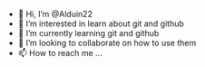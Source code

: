 - 👋 Hi, I’m @Alduin22
- 👀 I’m interested in learn about git and github
- 🌱 I’m currently learning git and github
- 💞️ I’m looking to collaborate on how to use them
- 📫 How to reach me ...

<!---
Alduin22/Alduin22 is a ✨ special ✨ repository because its `README.md` (this file) appears on your GitHub profile.
You can click the Preview link to take a look at your changes.
--->
